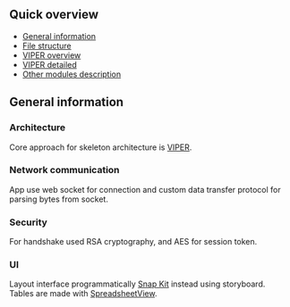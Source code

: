## Quick overview
- [General information ](#general-information)
- [File structure](#file-structure)
- [VIPER overview](#viper-overview)
- [VIPER detailed](#viper-detailed)
- [Other modules description](#other-modules-description)

## General information
### Architecture
Core approach for skeleton architecture is [VIPER](https://github.com/strongself/The-Book-of-VIPER).
### Network communication
App use web socket for connection and custom data transfer protocol for parsing bytes from socket.  
### Security
For handshake used RSA cryptography, and AES for session token.
### UI
Layout interface programmatically [Snap Kit](https://github.com/SnapKit/SnapKit) instead using storyboard. Tables are made with [SpreadsheetView](https://github.com/kishikawakatsumi/SpreadsheetView).
